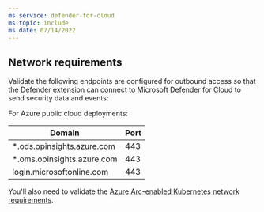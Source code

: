 ```yaml
---
ms.service: defender-for-cloud
ms.topic: include
ms.date: 07/14/2022
---
```


## Network requirements

Validate the following endpoints are configured for outbound access so that the Defender extension can connect to Microsoft Defender for Cloud to send security data and events:

For Azure public cloud deployments:

| Domain                     | Port |
| -------------------------- | ---- |
| *.ods.opinsights.azure.com | 443  |
| *.oms.opinsights.azure.com | 443  |
| login.microsoftonline.com  | 443  |

You'll also need to validate the [Azure Arc-enabled Kubernetes network requirements](../../azure-arc/kubernetes/quickstart-connect-cluster.md#meet-network-requirements).
